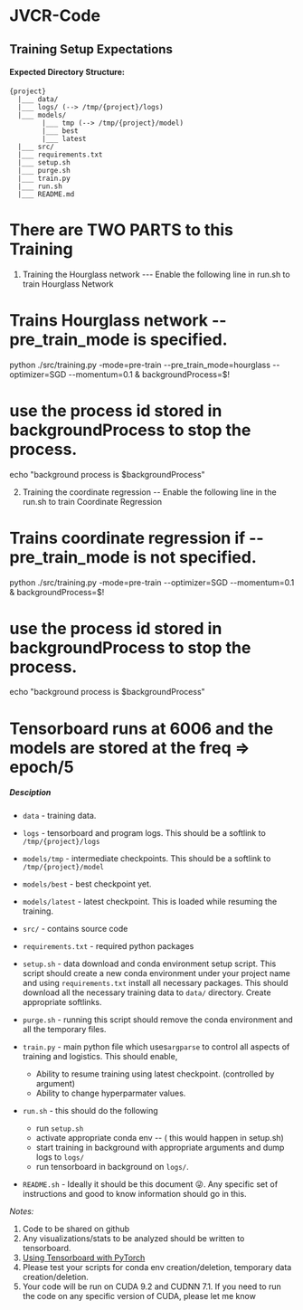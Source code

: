 # JVCR-Code

## Training Setup Expectations

#### Expected Directory Structure:
```
{project}
  |___ data/ 
  |___ logs/ (--> /tmp/{project}/logs)
  |___ models/ 
        |___ tmp (--> /tmp/{project}/model)
        |___ best
        |___ latest
  |___ src/
  |___ requirements.txt
  |___ setup.sh
  |___ purge.sh
  |___ train.py
  |___ run.sh
  |___ README.md
```
# There are TWO PARTS to this Training

1. Training the Hourglass network --- Enable the following line in run.sh to train Hourglass Network

  # Trains Hourglass network --pre_train_mode is specified.
  python ./src/training.py -mode=pre-train --pre_train_mode=hourglass --optimizer=SGD --momentum=0.1 &
  backgroundProcess=$!

  # use the process id stored in backgroundProcess to stop the process.
  echo "background process is $backgroundProcess"

2. Training the coordinate regression -- Enable the following line in the run.sh to train Coordinate Regression  
  # Trains coordinate regression if --pre_train_mode is not specified.
  python ./src/training.py -mode=pre-train --optimizer=SGD --momentum=0.1 &
  backgroundProcess=$!

  # use the process id stored in backgroundProcess to stop the process.
  echo "background process is $backgroundProcess"

# Tensorboard runs at 6006 and the models are stored at the freq => epoch/5 

##### Desciption

* `data` - training data. 
* `logs` - tensorboard and program logs. This should be a softlink to `/tmp/{project}/logs`
* `models/tmp` - intermediate checkpoints. This should be a softlink to `/tmp/{project}/model`
* `models/best` - best checkpoint yet.
* `models/latest` - latest checkpoint. This is loaded while resuming the training.
* `src/` - contains source code
* `requirements.txt` - required python packages
* `setup.sh` - data download and conda environment setup script. This script should create a new conda environment under your project name and using `requirements.txt` install all necessary packages. This should download all the necessary training data to `data/` directory. Create appropriate softlinks.
* `purge.sh` - running this script should remove the conda environment and all the temporary files.
* `train.py` - main python file which uses`argparse` to control all aspects of training and logistics. This should enable,
  * Ability to resume training using latest checkpoint. (controlled by argument)
  * Ability to change hyperparmater values.

* `run.sh` - this should do the following
  * run `setup.sh`
  * activate appropriate conda env -- ( this would happen in setup.sh)
  * start training in background with appropriate arguments and dump logs to `logs/`
  * run tensorboard in background on `logs/`.
* `README.sh` - Ideally it should be this document 😜. Any specific set of instructions and good to know information should go in this.


_Notes:_

1. Code to be shared on github
2. Any visualizations/stats to be analyzed should be written to tensorboard.
3. [Using Tensorboard with PyTorch](https://github.com/yunjey/pytorch-tutorial/tree/master/tutorials/04-utils/tensorboard)
4. Please test your scripts for conda env creation/deletion, temporary data creation/deletion. 
5. Your code will be run on CUDA 9.2 and CUDNN 7.1. If you need to run the code on any specific version of CUDA, please let me know

